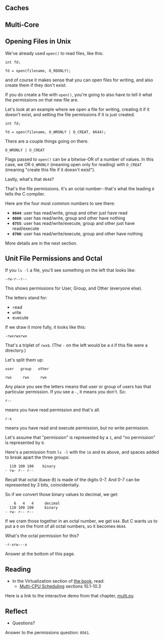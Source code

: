 <!-- Exploration 4.1: Caches, Multi-Core -->

## Caches

## Multi-Core

## Opening Files in Unix

We've already used `open()` to read files, like this:

```
int fd;

fd = open(filename, O_RDONLY);
```

and of course it makes sense that you can open files for writing, and
also create them if they don't exist.

If you do create a file with `open()`, you're going to also have to tell
it what the permissions on that new file are.

Let's look at an example where we open a file for writing, creating it
if it doesn't exist, and setting the file permissions if it is just
created.

```
int fd;

fd = open(filename, O_WRONLY | O_CREAT, 0644);
```

There are a couple things going on there.

```
O_WRONLY | O_CREAT
```

Flags passed to `open()` can be a bitwise-OR of a number of values. In
this case, we OR `O_WRONLY`  (meaning open only for reading) with
`O_CREAT` (meaning "create this file if it doesn't exist").

Lastly, what's that `0644`?

That's the file permissions. It's an octal number--that's what the
leading `0` tells the C compiler.

Here are the four most common numbers to see there:

* **`0644`**: user has read/write, group and other just have read
* **`0600`**: user has read/write, group and other have nothing
* **`0755`**: user has read/write/execute, group and other just have
  read/execute
* **`0700`**: user has read/write/execute, group and other have nothing

More details are in the next section.

## Unit File Permissions and Octal

If you `ls -l` a file, you'll see something on the left that looks like:

```
-rw-r--r--
```

This shows permissions for User, Group, and Other (everyone else).

The letters stand for:

* `r`ead
* `w`rite
* e`x`ecute

If we draw it more fully, it looks like this:

```
-rwxrwxrwx
```

That's a triplet of `rwx`s. (The `-` on the left would be a `d` if this
file were a directory.)

Let's split them up:

```
user   group   other

rwx     rwx     rwx
```

Any place you see the letters means that user or group of users has that
particular permission. If you see a `-`, it means you don't. So:

```
r--
```

means you have read permission and that's all.

```
r-x
```

means you have read and execute permission, but no write permission.

Let's assume that "permission" is represented by a `1`, and "no
permission" is represented by `0`.

Here's a permission from `ls -l` with the `1`s and `0`s above, and
spaces added to break apart the three groups:

```
  110 100 100    binary
- rw- r-- r--
```

Recall that octal (base-8) is made of the digits 0-7. And 0-7 can be
represented by 3 bits, coincidentally.

So if we convert those binary values to decimal, we get:

```
    6   4   4     decimal
  110 100 100     binary
- rw- r-- r--
```

If we cram those together in an octal number, we get `644`. But C wants
us to put a `0` on the front of all octal numbers, so it becomes `0644`.

What's the octal permission for this?

```
-r-xrw---x
```

Answer at the bottom of this page.

## Reading

* In the Virtualization section of [the book](https://pages.cs.wisc.edu/~remzi/OSTEP/), read:
  * [Multi-CPU Scheduling](https://pages.cs.wisc.edu/~remzi/OSTEP/cpu-sched-multi.pdf) sections 10.1-10.3
  
Here is a link to the interactive demo from that chapter,
[multi.py](https://github.com/remzi-arpacidusseau/ostep-homework/tree/master/cpu-sched-multi).

## Reflect

* Questions?

Answer to the permissions question: `0561`.